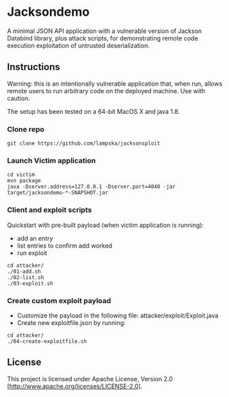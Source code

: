 # Jacksondemo

A minimal JSON API application with a vulnerable version of Jackson Databind library, plus attack scripts, for demonstrating remote code execution exploitation of untrusted deserialization.

## Instructions

Warning: this is an intentionally vulnerable application that, when run, allows remote users to run arbitrary code on the deployed machine. Use with caution.

The setup has been tested on a 64-bit MacOS X and java 1.8.

### Clone repo

```
git clone https://github.com/lampska/jacksonsploit
```

### Launch Victim application

```
cd victim
mvn package
java -Dserver.address=127.0.0.1 -Dserver.port=4040 -jar target/jacksondemo-*-SNAPSHOT.jar
```

### Client and exploit scripts

Quickstart with pre-built payload (when victim application is running):
 * add an entry
 * list entries to confirm add worked
 * run exploit 

```
cd attacker/
./01-add.sh
./02-list.sh
./03-exploit.sh
```

### Create custom exploit payload

 * Customize the payload in the following file: attacker/exploit/Exploit.java
 * Create new exploitfile.json by running:

```
cd attacker/
./04-create-exploitfile.sh
```

## License

This project is licensed under Apache License, Version 2.0 [http://www.apache.org/licenses/LICENSE-2.0].
